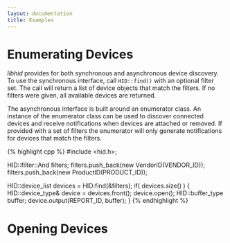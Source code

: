 ```yaml
---
layout: documentation
title: Examples
---
```


# Enumerating Devices
_libhid_ provides for both synchronous and asynchronous device discovery. To use
the synchronous interface, call `HID::find()` with an optional filter set. The
call will return a list of device objects that match the filters. If no filters
were given, all available devices are returned.

The asynchronous interface is built around an enumerator class. An instance of
the enumerator class can be used to discover connected devices and receive
notifications when devices are attached or removed. If provided with a set of
filters the enumerator will only generate notifications for devices that match
the filters.


{% highlight cpp %}
#include <hid.h>;

HID::filter::And filters;
filters.push_back(new VendorID(VENDOR_ID));
filters.push_back(new ProductID(PRODUCT_ID));

HID::device_list devices = HID:find(&filters);
if( devices.size() )
{
    HID::device_type& device = devices.front();
    device.open();
    HID::buffer_type buffer;
    device.output(REPORT_ID, buffer);
}
{% endhighlight %}

# Opening Devices
